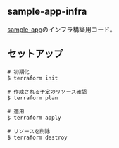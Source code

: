 ## sample-app-infra

[sample-app](https://github.com/kazama1209/sample-app)のインフラ構築用コード。

## セットアップ

```
# 初期化
$ terraform init

# 作成される予定のリソース確認
$ terraform plan

# 適用
$ terraform apply

# リソースを削除
$ terraform destroy
```
